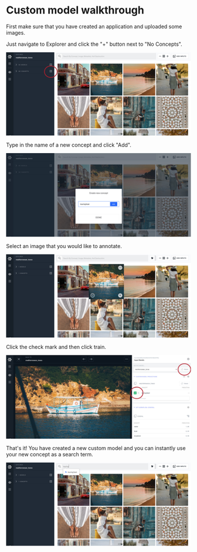 # Custom model walkthrough

First make sure that you have created an application and uploaded some images.

Just navigate to Explorer and click the "+" button next to "No Concepts".

![](../../.gitbook/assets/plus_button%20%281%29%20%281%29.jpg)

Type in the name of a new concept and click "Add".

![](../../.gitbook/assets/create_concpet%20%281%29.jpg)

Select an image that you would like to annotate.

![](../../.gitbook/assets/select_image%20%281%29.jpg)

Click the check mark and then click train.

![](../../.gitbook/assets/label_and_train%20%281%29.jpg)

That's it! You have created a new custom model and you can instantly use your new concept as a search term.

![](../../.gitbook/assets/ready%20to%20search%20%282%29%20%282%29%20%282%29%20%282%29%20%282%29.jpg)

